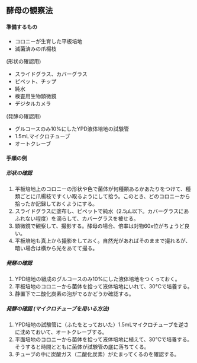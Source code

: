## 酵母の観察法

#### 準備するもの
- コロニーが生育した平板培地
- 滅菌済みの爪楊枝

(形状の確認用)
- スライドグラス、カバーグラス
- ピペット、チップ
- 純水
- 検査用生物顕微鏡
- デジタルカメラ

(発酵の確認用)
- グルコースのみ10%にしたYPD液体培地の試験管
- 1.5mLマイクロチューブ
- オートクレーブ


#### 手順の例
##### 形状の確認
1. 平板培地上のコロニーの形状や色で菌体が何種類あるかあたりをつけて、種類ごとに爪楊枝ですくい取るようにして拾う。このとき、どのコロニーから拾ったか記録しておくようにする。
2. スライドグラスに塗布し、ピペットで純水（2.5μL以下。カバーグラスにあふれない程度）を滴らして、カバーグラスを被せる。
3. 顕微鏡で観察して、撮影する。酵母の場合、倍率は対物60x位がちょうど良い。
4. 平板培地も真上から撮影をしておく。自然光があればそのままで撮れるが、暗い場合は横から光をあてて撮る。

##### 発酵の確認
1. YPD培地の組成のグルコースのみ10%にした液体培地をつくっておく。
1. 平板培地のコロニーから菌体を拾って液体培地にいれて、30℃で培養する。
1. 静置下で二酸化炭素の泡がでるかどうか確認する。  

##### 発酵の確認 (マイクロチューブを用いる方法)    
1. YPD培地の試験管に（ふたをとっておいた）1.5mLマイクロチューブを逆さに沈めておいて、オートクレーブする。
1. 平面培地のコロニーから菌体を拾って液体培地に植えて、30℃で培養する。そうすると時間とともに菌体が試験管の底に落ちてくる。
1. チューブの中に炭酸ガス（二酸化炭素）がたまってくるのを確認する。
